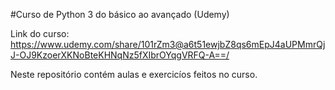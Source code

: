 #Curso de Python 3 do básico ao avançado (Udemy)

Link do curso: https://www.udemy.com/share/101rZm3@a6t51ewjbZ8qs6mEpJ4aUPMmrQjJ-OJ9KzoerXKNoBteKHNqNz5fXIbrOYqgVRFQ-A==/

Neste repositório contém aulas e exercicíos feitos no curso.
